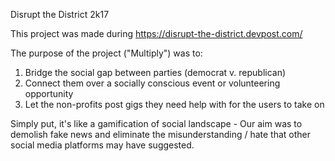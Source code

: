 Disrupt the District 2k17

This project was made during https://disrupt-the-district.devpost.com/

The purpose of the project ("Multiply") was to:

  1) Bridge the social gap between parties (democrat v. republican)
  2) Connect them over a socially conscious event or volunteering opportunity
  3) Let the non-profits post gigs they need help with for the users to take on
  
Simply put, it's like a gamification of social landscape -
Our aim was to demolish fake news and eliminate the misunderstanding / hate that other social media platforms may have suggested.
